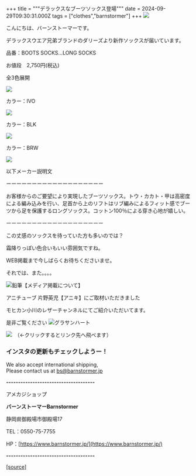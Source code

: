 +++
title = """デラックスなブーツソックス登場"""
date = 2024-09-29T09:30:31.000Z
tags = ["clothes","barnstormer"]
+++
[![](https://stat.ameba.jp/user_images/20231023/16/barnstormer-go/b2/03/p/o0420015015354743273.png)](https://ameblo.jp/barnstormer-go/entry-12825670498.html)

こんにちは、バーンストーマーです。

デラックスウエア兄弟ブランドのダリーズより新作ソックスが届いています。

品番：BOOTS SOCKS...LONG SOCKS

お値段　2,750円(税込)

全3色展開

[![](https://stat.ameba.jp/user_images/20240929/17/barnstormer-go/88/53/j/o0466070015492095868.jpg)](https://stat.ameba.jp/user_images/20240929/17/barnstormer-go/88/53/j/o0466070015492095868.jpg)

カラー：IVO

[![](https://stat.ameba.jp/user_images/20240929/17/barnstormer-go/82/2e/j/o0466070015492096561.jpg)](https://stat.ameba.jp/user_images/20240929/17/barnstormer-go/82/2e/j/o0466070015492096561.jpg)

カラー：BLK

[![](https://stat.ameba.jp/user_images/20240929/17/barnstormer-go/ee/bb/j/o0466070015492095873.jpg)](https://stat.ameba.jp/user_images/20240929/17/barnstormer-go/ee/bb/j/o0466070015492095873.jpg)

カラー：BRW

[![](https://stat.ameba.jp/user_images/20240929/17/barnstormer-go/2b/70/j/o0466070015492095869.jpg)](https://stat.ameba.jp/user_images/20240929/17/barnstormer-go/2b/70/j/o0466070015492095869.jpg)

以下メーカー説明文

ーーーーーーーーーーーーーーーーーーー

お客様からのご要望により実現したブーツソックス。トウ・カカト・甲は高密度による編み込みを行い、足首から上のリフトはリブ編みによるフィット感でブーツから足を保護するロングソックス。コットン100％による穿き心地が嬉しい。

ーーーーーーーーーーーーーーーーーーー

この丈感のソックスを待っていた方も多いのでは？

霜降りっぽい色合いもいい雰囲気ですね。

WEB掲載まで今しばらくお待ちくださいませ。

それでは、また。。。。

![鉛筆](https://stat100.ameba.jp/blog/ucs/img/char/char3/519.png)【メディア掲載について】

アニチューブ 片野英児【アニキ】にご取材いただきました

モヒカン小川のレザーチャンネルにてご紹介いただいてます。

是非ご覧ください ![グラサンハート](https://stat100.ameba.jp/blog/ucs/img/char/char3/148.png)

[![](https://stat.ameba.jp/user_images/20230412/16/barnstormer-go/6a/23/p/o0108010815269242493.png)](https://www.instagram.com/barnstormer_daily/)　（←クリックするとリンク先へ飛べます）

### インスタの更新もチェックしようー！

We also accept international shipping,  
Please contact us at bs@barnstormer.jp

**\-------------------------------------**

アメカジショップ

**バーンストーマーBarnstormer**

静岡県御殿場市御殿場17

TEL：0550-75-7755

HP：[https://www.barnstormer.jp/](https://www.barnstormer.jp/)

**\-------------------------------------**

[[source]](https://ameblo.jp/barnstormer-go/entry-12869378216.html)
